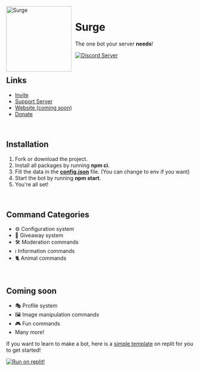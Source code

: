<img width="175" height="175" align="left" style="float: left; margin: 0 10px 0 0;" alt="Surge" src="https://cdn.discordapp.com/attachments/964062955018793002/982567779054014504/image0.jpeg">  

<h1>Surge</h1>
<p>The one bot your server <b>needs</b>!</p>
<a href="https://discord.gg/hTBpKUFVn2"><img alt="Discord Server" src="https://img.shields.io/discord/963854873114345472?color=%23ed4245&label=Surge%20Community&style=for-the-badge"></a>
<br>
<br>
<h2>Links</h2>
<ul>
  <li><a href="https://discord.com/api/oauth2/authorize?client_id=982579470399586304&permissions=8&scope=bot%20applications.commands">Invite</a></li>
  <li><a href="https://discord.gg/hTBpKUFVn2">Support Server</a></li>
  <li><a href="">Website (coming soon)</a></li>
  <li><a href="https://paypal.me/agility25">Donate</a></li>
</ul>
<br>
<h2>Installation</h2>
<ol>
  <li>Fork or download the project.</li>
  <li>Install all packages by running <b>npm ci</b>.</li>
  <li>Fill the data in the <a href="https://github.com/DevAgility/Surge-Discord-Bot/blob/main/src/Database/config.json"><b>config.json</b></a> file. (You can change to env if you want)</li>
  <li>Start the bot by running <b>npm start</b>.</li>
  <li>You're all set!</li>
</ol>
<br>
<h2>Command Categories</h2>
<ul>
  <li>⚙️ Configuration system</li>
  <li>🎉 Giveaway system</li>
  <li>🛠️ Moderation commands</li>
  <li>ℹ️ Information commands</li>
  <li>🐈 Animal commands</li>
</ul>
<br>
<h2>Coming soon</h2>
<ul>
  <li>🎭 Profile system</li>
  <li>🖼️ Image manipulation commands</li>
  <li>🎮 Fun commands </li>
  <li>Many more!</li>
</ul>

<p>If you want to learn to make a bot, here is a <a href="https://replit.com/@agility2525/Discord-Starter-Template?v=1">simple template</a> on replit for you to get started!</p>
<a href="https://replit.com/@agility2525/Discord-Starter-Template?v=1"><img alt="Run on replit!" src="https://repl.it/badge/github/devagility/Discord-Starter-Template"></a>
